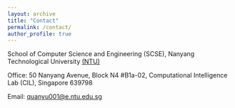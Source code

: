 ```yaml
---
layout: archive
title: "Contact"
permalink: /contact/
author_profile: true
---
```


  

School of Computer Science and Engineering (SCSE), Nanyang Technological University [(NTU)](quanyulong.net)  

Office: 50 Nanyang Avenue, Block N4 #B1a-02, Computational Intelligence Lab (CIL), Singapore 639798

Email: quanyu001@e.ntu.edu.sg